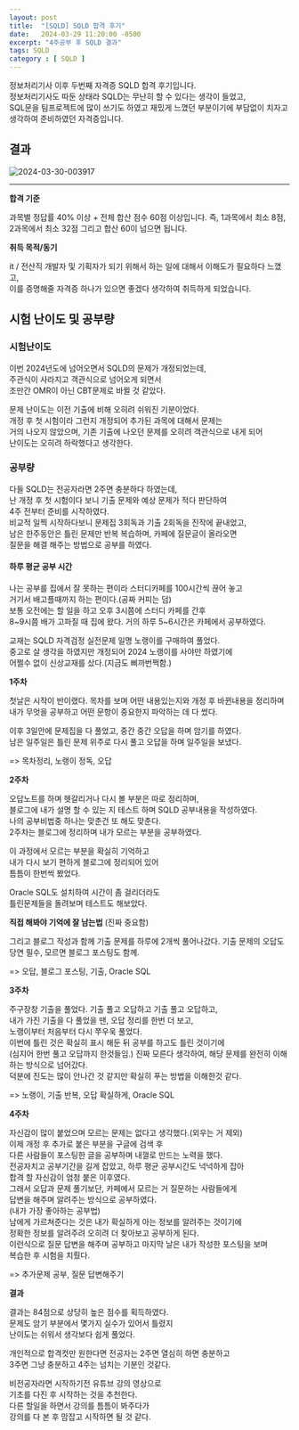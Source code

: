 ```yaml
---
layout: post
title:  "[SQLD] SQLD 합격 후기"
date:   2024-03-29 11:20:00 -0500
excerpt: "4주공부 후 SQLD 결과"
tags: SQLD
category : [ SQLD ]
---
```


정보처리기사 이후 두번째 자격증 SQLD 합격 후기입니다.  
정보처리기사도 따둔 상태라 SQLD는 무난히 할 수 있다는 생각이 들었고,  
SQL문을 팀프로젝트에 많이 쓰기도 하였고 재밌게 느꼈던 부분이기에 
부담없이 치자고 생각하여 준비하였던 자격증입니다.

## 결과

<img src="https://i.ibb.co/x8k80bv/2024-03-30-003917.png" alt="2024-03-30-003917" border="0">

---

**합격 기준**

과목별 정답률 40% 이상 + 전체 합산 점수 60점 이상입니다.
즉, 1과목에서 최소 8점, 2과목에서 최소 32점 그리고 합산 60이 넘으면 됩니다.

**취득 목적/동기**

it / 전산직 개발자 및 기획자가 되기 위해서 하는 일에 대해서 이해도가 필요하다 느꼈고,  
이를 증명해줄 자격증 하나가 있으면 좋겠다 생각하여 취득하게 되었습니다.  

## 시험 난이도 및 공부량

### 시험난이도

이번 2024년도에 넘어오면서 SQLD의 문제가 개정되었는데,  
주관식이 사라지고 객관식으로 넘어오게 되면서  
조만간 OMR이 아닌 CBT문제로 바뀔 것 같았다.  

문제 난이도는 이전 기출에 비해 오히려 쉬워진 기분이었다.  
개정 후 첫 시험이라 그런지 개정되어 추가된 과목에 대해서 문제는  
거의 나오지 않았으며, 기존 기출에 나오던 문제를 오히려 객관식으로 내게 되어  
난이도는 오히려 하락했다고 생각한다.  


### 공부량

다들 SQLD는 전공자라면 2주면 충분하다 하였는데,  
난 개정 후 첫 시험이다 보니 기출 문제와 예상 문제가 적다 판단하여  
4주 전부터 준비를 시작하였다.  
비교적 일찍 시작하다보니 문제집 3회독과 기출 2회독을 진작에 끝내었고,  
남은 한주동안은 틀린 문제만 반복 복습하며, 카페에 질문글이 올라오면  
질문을 해결 해주는 방법으로 공부를 하였다.  

#### 하루 평균 공부 시간

나는 공부를 집에서 잘 못하는 편이라 스터디카페를 100시간씩 끊어 놓고  
거기서 배고플때까지 하는 편이다.(공짜 커피는 덤)  
보통 오전에는 할 일을 하고 오후 3시쯤에 스터디 카페를 간후  
8~9시쯤 배가 고파질 때 집에 왔다. 거의 하루 5~6시간은 카페에서 공부하였다.  

교재는 SQLD 자격검정 실전문제 일명 노랭이를 구매하여 풀었다.  
중고로 살 생각을 하였지만 개정되어 2024 노랭이를 사야만 하였기에  
어쩔수 없이 신상교재를 샀다.(지금도 삐까번쩍함.)  

**1주차**

첫날은 시작이 반이랬다. 목차를 보며 어떤 내용있는지와 개정 후 바뀐내용을 정리하며  
내가 무엇을 공부하고 어떤 문항이 중요한지 파악하는 데 다 썼다.  

이후 3일안에 문제집을 다 풀었고, 중간 중간 오답을 하며 암기를 하였다.  
남은 일주일은 틀린 문제 위주로 다시 풀고 오답을 하며 일주일을 보냈다.

=> 목차정리, 노랭이 정독, 오답

**2주차**

오답노트를 하며 헷갈리거나 다시 볼 부분은 따로 정리하며,  
블로그에 내가 설명 할 수 있는 지 테스트 하며 SQLD 공부내용을 작성하였다.  
나의 공부비법중 하나는 맞춘건 또 해도 맞춘다.  
2주차는 블로그에 정리하며 내가 모르는 부분을 공부하였다.  

이 과정에서 모르는 부분을 확실히 기억하고  
내가 다시 보기 편하게 블로그에 정리되어 있어  
틈틈이 한번씩 봤었다.  

Oracle SQL도 설치하여 시간이 좀 걸리더라도  
틀린문제들을 돌려보며 테스트도 해보았다.  

**직접 해봐야 기억에 잘 남는법** (진짜 중요함)

그리고 블로그 작성과 함께 기출 문제를 하루에 2개씩 풀어나갔다.
기출 문제의 오답도 당연 필수, 모르면 블로그 포스팅도 함께.

=> 오답, 블로그 포스팅, 기출, Oracle SQL

**3주차**

주구장창 기출을 풀었다. 기출 풀고 오답하고 기출 풀고 오답하고,  
내가 가진 기출을 다 풀었을 땐, 오답 정리를 한번 더 보고,  
노랭이부터 처음부터 다시 쭈우욱 풀었다.  
이번에 틀린 것은 확실히 표시 해둔 뒤 공부를 하고도 틀린 것이기에  
(심지어 한번 풀고 오답까지 한것들임.)
진짜 모른다 생각하여, 해당 문제를 완전히 이해하는 방식으로 넘어갔다.  
덕분에 진도는 많이 안나간 것 같지만 확실히 푸는 방법을 이해한것 같다. 

=> 노랭이, 기출 반복, 오답 확실하게, Oracle SQL

**4주차**

자신감이 많이 붙었으며 모르는 문제는 없다고 생각했다.(외우는 거 제외)  
이제 개정 후 추가로 붙은 부분을 구글에 검색 후  
다른 사람들이 포스팅한 글을 공부하며 내껄로 만드는 노력을 했다.  
전공자치고 공부기간을 길게 잡았고, 하루 평균 공부시간도 넉넉하게 잡아  
합격 할 자신감이 엄청 붙은 이후였다.  
그래서 오답과 문제 풀기보단, 카페에서 모르는 거 질문하는 사람들에게  
답변을 해주며 알려주는 방식으로 공부하였다.  
(내가 가장 좋아하는 공부법)  
남에게 가르쳐준다는 것은 내가 확실하게 아는 정보를 알려주는 것이기에  
정확한 정보를 알려주려 오히려 더 찾아보고 공부하게 된다.  
이런식으로 질문 답변을 해주며 공부하고 마지막 날은 내가 작성한 포스팅을 보며  
복습한 후 시험을 치뤘다.  

=> 추가문제 공부, 질문 답변해주기

**결과**  

결과는 84점으로 상당히 높은 점수를 획득하였다.  
문제도 암기 부분에서 몇가지 실수가 있어서 틀렸지  
난이도는 쉬워서 생각보다 쉽게 풀었다.  

개인적으로 합격컷만 원한다면 전공자는 2주면 열심히 하면 충분하고  
3주면 그냥 충분하고 4주는 넘치는 기분인 것같다.  

비전공자라면 시작하기전 유튜브 강의 영상으로   
기초를 다진 후 시작하는 것을 추천한다.  
다른 할일을 하면서 강의를 틈틈이 봐주다가  
강의를 다 본 후 맘잡고 시작하면 될 것 같다.
